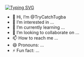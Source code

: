 [![Typing SVG](https://readme-typing-svg.herokuapp.com?size=24&color=F7DC6F&lines=Tugba+Kilic)](https://git.io/typing-svg)
- 👋 Hi, I’m @TryCatchTugba
- 👀 I’m interested in ...
- 🌱 I’m currently learning ...
- 💞️ I’m looking to collaborate on ...
- 📫 How to reach me ...
- 😄 Pronouns: ...
- ⚡ Fun fact: ...

